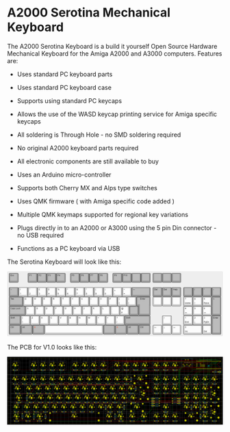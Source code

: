 # A2000 Serotina Mechanical Keyboard

The A2000 Serotina Keyboard is a build it yourself Open Source Hardware Mechanical Keyboard for the Amiga A2000 and A3000 computers. Features are:

- Uses standard PC keyboard parts

- Uses standard PC keyboard case

- Supports using standard PC keycaps

- Allows the use of the WASD keycap printing service for Amiga specific keycaps

- All soldering is Through Hole - no SMD soldering required

- No original A2000 keyboard parts required

- All electronic components are still available to buy

- Uses an Arduino micro-controller

- Supports both Cherry MX and Alps type switches

- Uses QMK firmware ( with Amiga specific code added )

- Multiple QMK keymaps supported for regional key variations

- Plugs directly in to an A2000 or A3000 using the 5 pin Din connector - no USB required

- Functions as a PC keyboard via USB

  

The Serotina Keyboard will look like this: 



![a2000keyboardremake.png](keyboardLayoutEditor/a2000serotina.png)



The PCB for V1.0 looks like this: 

![pcbV1_0.PNG](pcbV1_0.PNG)





